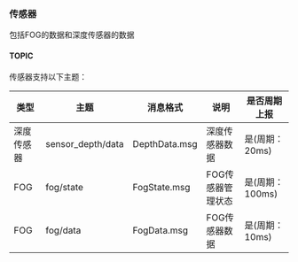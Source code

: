 
### 传感器

包括FOG的数据和深度传感器的数据 

#### TOPIC

传感器支持以下主题：

| 类型 | 主题  |  消息格式  | 说明 | 是否周期上报  |
| -- | -- | -- | -- |  -- | 
|  深度传感器 | sensor_depth/data  | DepthData.msg  | 深度传感器数据  |  是(周期：20ms) | 
|  FOG | fog/state  | FogState.msg  | FOG传感器管理状态  |  是(周期：100ms) | 
|  FOG | fog/data  | FogData.msg  | FOG传感器数据  |   是(周期：10ms)  | 




